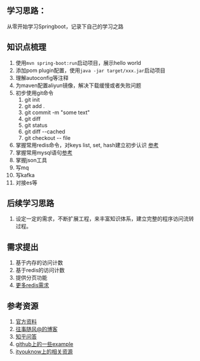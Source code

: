 ## 学习思路：
从零开始学习Springboot，记录下自己的学习之路

## 知识点梳理
1. 使用`mvn spring-boot:run`启动项目，展示hello world
1. 添加pom plugin配置，使用`java -jar target/xxx.jar`启动项目
2. 理解autoconfig等注释
3. 为maven配置aliyun镜像，解决下载缓慢或者失败问题
4. 初步使用git命令 
    1. git init
    2. git add .
    3. git commit -m "some text"
    4. git diff
    5. git status 
    6. git diff --cached
    7. git checkout -- file
5. 掌握常用redis命令，对keys list, set, hash建立初步认识 [参考](http://www.runoob.com/redis/redis-tutorial.html)
6. 掌握常用mysql语句[参考](http://www.runoob.com/mysql/mysql-tutorial.html)
7. 掌握json工具
8. 写mq
9. 写kafka
10. 对接es等

## 后续学习思路
1. 设定一定的需求，不断扩展工程，来丰富知识体系，建立完整的程序访问流转过程。

## 需求提出
1. 基于内存的访问计数
2. 基于redis的访问计数
3. 提供分页功能
4. [更多redis需求](./docs/redis.md)

## 参考资源
1. [官方资料](https://spring.io/guides/gs/accessing-data-mysql/)
2. [往事随风@的博客](https://blog.csdn.net/lxh18682851338)
3. [知乎问答](https://www.zhihu.com/question/22021742/answer/43253452)
4. [github上的一些example](https://github.com/ityouknow/spring-boot-examples )
5. [ityouknow上的相关资源](http://www.ityouknow.com/springboot/2018/03/05/spring-boot-open-source.html)

